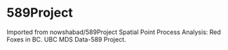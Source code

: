 # 589Project
Imported from nowshabad/589Project
Spatial Point Process Analysis: Red Foxes in BC. UBC MDS Data-589 Project.
